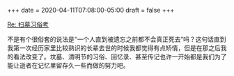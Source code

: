+++
date = 2020-04-11T07:08:00-05:00
draft = false
+++

[Re: 扫墓习俗考](<https://dlyang.me/annual-memorial-tradition-in-my-hometown/>)

不是有个很俗套的说法是“一个人直到被遗忘之前都不会真正死去”吗？这句话直到我第一次经历家里比较熟识的长辈去世的时候我都觉得有点矫情，但是在那之后我的看法改变了。坟墓、清明节的习俗、回忆录、甚至传记也许一开始都是我们为了能让逝者在记忆里留存久一些而做的努力吧。
